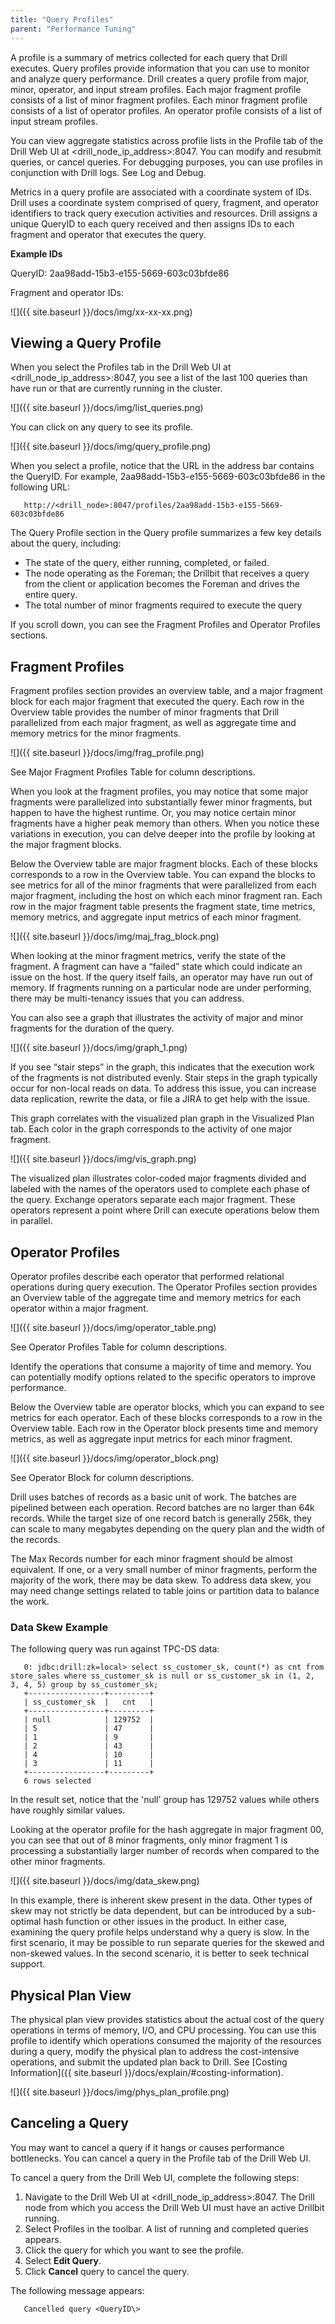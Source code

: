 ```yaml
---
title: "Query Profiles"
parent: "Performance Tuning"
---
```


A profile is a summary of metrics collected for each query that Drill executes. Query profiles provide information that you can use to monitor and analyze query performance. Drill creates a query profile from major, minor, operator, and input stream profiles. Each major fragment profile consists of a list of minor fragment profiles. Each minor fragment profile consists of a list of operator profiles. An operator profile consists of a list of input stream profiles. 

You can view aggregate statistics across profile lists in the Profile tab of the Drill Web UI at <drill\_node\_ip_address\>:8047. You can modify and resubmit queries, or cancel queries. For debugging purposes, you can use profiles in conjunction with Drill logs. See Log and Debug.
 
Metrics in a query profile are associated with a coordinate system of IDs. Drill uses a coordinate system comprised of query, fragment, and operator identifiers to track query execution activities and resources. Drill assigns a unique QueryID to each query received and then assigns IDs to each fragment and operator that executes the query.
 
**Example IDs**

QueryID: 2aa98add-15b3-e155-5669-603c03bfde86
 
Fragment and operator IDs:  

![]({{ site.baseurl }}/docs/img/xx-xx-xx.png)  

## Viewing a Query Profile  

When you select the Profiles tab in the Drill Web UI at <drill\_node_ip\_address\>:8047, you see a list of the last 100 queries than have run or that are currently running in the cluster.  

![]({{ site.baseurl }}/docs/img/list_queries.png)


You can click on any query to see its profile.  

![]({{ site.baseurl }}/docs/img/query_profile.png)  

When you select a profile, notice that the URL in the address bar contains the QueryID. For example, 2aa98add-15b3-e155-5669-603c03bfde86 in the following URL:

       http://<drill_node>:8047/profiles/2aa98add-15b3-e155-5669-603c03bfde86
 
The Query Profile section in the Query profile summarizes a few key details about the query, including: 
 
 * The state of the query, either running, completed, or failed.  
 * The node operating as the Foreman; the Drillbit that receives a query from the client or application becomes the Foreman and drives the entire query. 
 * The total number of minor fragments required to execute the query

If you scroll down, you can see the Fragment Profiles and Operator Profiles sections. 
 
## Fragment Profiles  

Fragment profiles section provides an overview table, and a major fragment block for each major fragment that executed the query. Each row in the Overview table provides the number of minor fragments that Drill parallelized from each major fragment, as well as aggregate time and memory metrics for the minor fragments.  

![]({{ site.baseurl }}/docs/img/frag_profile.png)  

See Major Fragment Profiles Table for column descriptions.
 
When you look at the fragment profiles, you may notice that some major fragments were parallelized into substantially fewer minor fragments, but happen to have the highest runtime.  Or, you may notice certain minor fragments have a higher peak memory than others. When you notice these variations in execution, you can delve deeper into the profile by looking at the major fragment blocks.
 
Below the Overview table are major fragment blocks. Each of these blocks corresponds to a row in the Overview table. You can expand the blocks to see metrics for all of the minor fragments that were parallelized from each major fragment, including the host on which each minor fragment ran. Each row in the major fragment table presents the fragment state, time metrics, memory metrics, and aggregate input metrics of each minor fragment.  

![]({{ site.baseurl }}/docs/img/maj_frag_block.png)  

When looking at the minor fragment metrics, verify the state of the fragment. A fragment can have a “failed” state which could indicate an issue on the host. If the query itself fails, an operator may have run out of memory. If fragments running on a particular node are under performing, there may be multi-tenancy issues that you can address.
 
You can also see a graph that illustrates the activity of major and minor fragments for the duration of the query.  

![]({{ site.baseurl }}/docs/img/graph_1.png)  

If you see “stair steps” in the graph, this indicates that the execution work of the fragments is not distributed evenly. Stair steps in the graph typically occur for non-local reads on data. To address this issue, you can increase data replication, rewrite the data, or file a JIRA to get help with the issue.
 
This graph correlates with the visualized plan graph in the Visualized Plan tab. Each color in the graph corresponds to the activity of one major fragment.  

![]({{ site.baseurl }}/docs/img/vis_graph.png)  

The visualized plan illustrates color-coded major fragments divided and labeled with the names of the operators used to complete each phase of the query. Exchange operators separate each major fragment. These operators represent a point where Drill can execute operations below them in parallel.  

## Operator Profiles  

Operator profiles describe each operator that performed relational operations during query execution. The Operator Profiles section provides an Overview table of the aggregate time and memory metrics for each operator within a major fragment.  

![]({{ site.baseurl }}/docs/img/operator_table.png)  

See Operator Profiles Table for column descriptions.
 
Identify the operations that consume a majority of time and memory. You can potentially modify options related to the specific operators to improve performance.
 
Below the Overview table are operator blocks, which you can expand to see metrics for each operator. Each of these blocks corresponds to a row in the Overview table. Each row in the Operator block presents time and memory metrics, as well as aggregate input metrics for each minor fragment.  

![]({{ site.baseurl }}/docs/img/operator_block.png)  

See Operator Block for column descriptions.
 
Drill uses batches of records as a basic unit of work. The batches are pipelined between each operation.  Record batches are no larger than 64k records. While the target size of one record batch is generally 256k, they can scale to many megabytes depending on the query plan and the width of the records.

The Max Records number for each minor fragment should be almost equivalent. If one, or a very small number of minor fragments, perform the majority of the work, there may be data skew. To address data skew, you may need change settings related to table joins or partition data to balance the work.  

### Data Skew Example
The following query was run against TPC-DS data:

       0: jdbc:drill:zk=local> select ss_customer_sk, count(*) as cnt from store_sales where ss_customer_sk is null or ss_customer_sk in (1, 2, 3, 4, 5) group by ss_customer_sk;
       +-----------------+---------+
       | ss_customer_sk  |   cnt   |
       +-----------------+---------+
       | null            | 129752  |
       | 5               | 47      |
       | 1               | 9       |
       | 2               | 43      |
       | 4               | 10      |
       | 3               | 11      |
       +-----------------+---------+
       6 rows selected
 
In the result set, notice that the 'null' group has 129752 values while others have roughly similar values.  

Looking at the operator profile for the hash aggregate in major fragment 00, you can see that out of 8 minor fragments, only minor fragment 1 is processing a substantially larger number of records when compared to the other minor fragments.  

![]({{ site.baseurl }}/docs/img/data_skew.png)  

In this example, there is inherent skew present in the data. Other types of skew may not strictly be data dependent, but can be introduced by a sub-optimal hash function or other issues in the product. In either case, examining the query profile helps understand why a query is slow. In the first scenario, it may be possible to run separate queries for the skewed and non-skewed values. In the second scenario, it is better to seek technical support.  

## Physical Plan View  

The physical plan view provides statistics about the actual cost of the query operations in terms of memory, I/O, and CPU processing. You can use this profile to identify which operations consumed the majority of the resources during a query, modify the physical plan to address the cost-intensive operations, and submit the updated plan back to Drill. See [Costing Information]({{ site.baseurl }}/docs/explain/#costing-information).  

![]({{ site.baseurl }}/docs/img/phys_plan_profile.png)  

## Canceling a Query  

You may want to cancel a query if it hangs or causes performance bottlenecks. You can cancel a query in the Profile tab of the Drill Web UI.
 
To cancel a query from the Drill Web UI, complete the following steps:  

1. Navigate to the Drill Web UI at <drill\_node_ip\_address\>:8047.
The Drill node from which you access the Drill Web UI must have an active Drillbit running.
2. Select Profiles in the toolbar.
A list of running and completed queries appears.
3. Click the query for which you want to see the profile.
4. Select **Edit Query**.
5. Click **Cancel** query to cancel the query.  

The following message appears:  

       Cancelled query <QueryID\>





